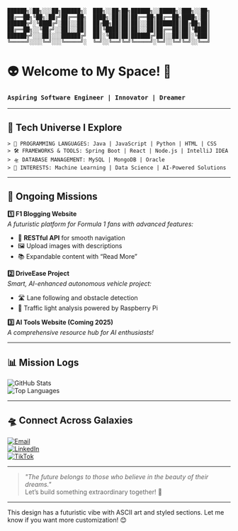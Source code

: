 

```plaintext
██████╗░██╗░░░██╗██████╗░  ███╗░░██╗██╗██████╗░░█████╗░███╗░░██╗
██╔══██╗╚██╗░██╔╝██╔══██╗  ████╗░██║██║██╔══██╗██╔══██╗████╗░██║
██████╦╝░╚████╔╝░██║░░██║  ██╔██╗██║██║██║░░██║███████║██╔██╗██║
██╔══██╗░░╚██╔╝░░██║░░██║  ██║╚████║██║██║░░██║██╔══██║██║╚████║
██████╦╝░░░██║░░░██████╔╝  ██║░╚███║██║██████╔╝██║░░██║██║░╚███║
╚═════╝░░░░╚═╝░░░╚═════╝░  ╚═╝░░╚══╝╚═╝╚═════╝░╚═╝░░╚═╝╚═╝░░╚══╝
```

# 👽 **Welcome to My Space!** 👾  
### **`Aspiring Software Engineer | Innovator | Dreamer`**

---

## 🌌 **Tech Universe I Explore**
```plaintext
> 🚀 PROGRAMMING LANGUAGES: Java | JavaScript | Python | HTML | CSS
> 🛠️ FRAMEWORKS & TOOLS: Spring Boot | React | Node.js | IntelliJ IDEA
> 🛸 DATABASE MANAGEMENT: MySQL | MongoDB | Oracle
> 🌟 INTERESTS: Machine Learning | Data Science | AI-Powered Solutions
```

---

## 🔮 **Ongoing Missions**  
**1️⃣ F1 Blogging Website**  
_A futuristic platform for Formula 1 fans with advanced features:_  
- 🚦 **RESTful API** for smooth navigation  
- 🖼️ Upload images with descriptions  
- 📚 Expandable content with “Read More”  

**2️⃣ DriveEase Project**  
_Smart, AI-enhanced autonomous vehicle project:_  
- 🛣️ Lane following and obstacle detection  
- 🚦 Traffic light analysis powered by Raspberry Pi  

**3️⃣ AI Tools Website (Coming 2025)**  
_A comprehensive resource hub for AI enthusiasts!_

---

## 📊 **Mission Logs**
![GitHub Stats](https://github-readme-stats.vercel.app/api?username=Niranthara&show_icons=true&theme=highcontrast)  
![Top Languages](https://github-readme-stats.vercel.app/api/top-langs/?username=Niranthara&layout=compact&theme=highcontrast)

---

## 🛸 **Connect Across Galaxies**  

[![Email](https://img.shields.io/badge/Email-nirantharadharmarathna2004%40gmail.com-red?style=for-the-badge&logo=gmail&logoColor=white)](mailto:nirantharadharmarathna2004@gmail.com)  
[![LinkedIn](https://img.shields.io/badge/LinkedIn-Niranthara%20Dharmarathna-blue?style=for-the-badge&logo=linkedin&logoColor=white)](https://www.linkedin.com/in/niranthara-dharmarathna)  
[![TikTok](https://img.shields.io/badge/TikTok-@codingbyniranthara-black?style=for-the-badge&logo=tiktok&logoColor=white)](https://www.tiktok.com/@codingbyniranthara?is_from_webapp=1&sender_device=pc)

---

> _"The future belongs to those who believe in the beauty of their dreams."_  
Let’s build something extraordinary together! 🚀  

---

This design has a futuristic vibe with ASCII art and styled sections. Let me know if you want more customization! 😊
